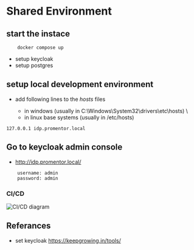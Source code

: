 # Shared Environment

## start the instace

```
    docker compose up
```

- setup keycloak
- setup postgres

## setup local development environment

- add following lines to the _hosts_ files

  - in windows (usually in C:\Windows\System32\drivers\etc\hosts) \
  - in linux base systems (usually in /etc/hosts)

```
127.0.0.1 idp.promentor.local
```

## Go to keycloak admin console

- http://idp.promentor.local/

```
    username: admin
    password: admin
```

### CI/CD

<img src="https://github.com/Pro-Mentor/shared-environment/blob/main/assets/Shared_ENV_Deployment.png" alt="CI/CD diagram" title="CI/CD Diagram">

## Referances

- set keycloak
  https://keepgrowing.in/tools/
